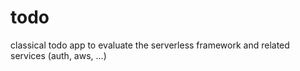# todo
classical todo app to evaluate the serverless framework and related services (auth, aws, ...)
